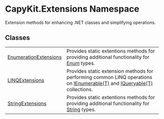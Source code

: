 # CapyKit.Extensions Namespace


Extension methods for enhancing .NET classes and simplifying operations.



## Classes
<table>
<tr>
<td><a href="T_CapyKit_Extensions_EnumerationExtensions.md">EnumerationExtensions</a></td>
<td>Provides static extentions methods for providing additional functionality for <a href="https://learn.microsoft.com/dotnet/api/system.enum" target="_blank" rel="noopener noreferrer">Enum</a> types.</td></tr>
<tr>
<td><a href="T_CapyKit_Extensions_LINQExtensions.md">LINQExtensions</a></td>
<td>Provides static extension methods for performing common LINQ operations on <a href="https://learn.microsoft.com/dotnet/api/system.collections.generic.ienumerable-1" target="_blank" rel="noopener noreferrer">IEnumerable(T)</a> and <a href="https://learn.microsoft.com/dotnet/api/system.linq.iqueryable-1" target="_blank" rel="noopener noreferrer">IQueryable(T)</a> collections.</td></tr>
<tr>
<td><a href="T_CapyKit_Extensions_StringExtensions.md">StringExtensions</a></td>
<td>Provides static extentions methods for providing additional functionality for <a href="https://learn.microsoft.com/dotnet/api/system.string" target="_blank" rel="noopener noreferrer">String</a> types.</td></tr>
</table>